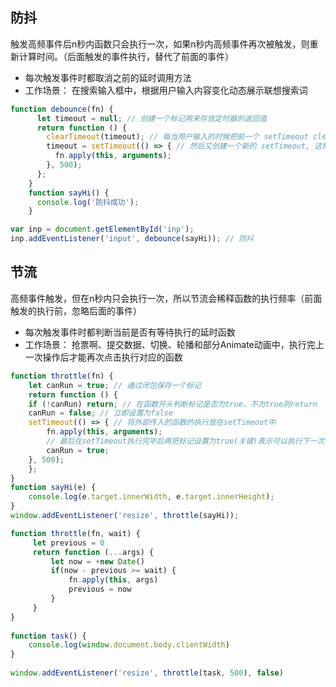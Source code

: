 ## 防抖
触发高频事件后n秒内函数只会执行一次，如果n秒内高频事件再次被触发，则重新计算时间。（后面触发的事件执行，替代了前面的事件）
- 每次触发事件时都取消之前的延时调用方法
- 工作场景： 在搜索输入框中，根据用户输入内容变化动态展示联想搜索词

```javascript
function debounce(fn) {
      let timeout = null; // 创建一个标记用来存放定时器的返回值
      return function () {
        clearTimeout(timeout); // 每当用户输入的时候把前一个 setTimeout clear 掉
        timeout = setTimeout(() => { // 然后又创建一个新的 setTimeout, 这样就能保证输入字符后的 interval 间隔内如果还有字符输入的话，就不会执行 fn 函数
          fn.apply(this, arguments);
        }, 500);
      };
    }
    function sayHi() {
      console.log('防抖成功');
    }

var inp = document.getElementById('inp');
inp.addEventListener('input', debounce(sayHi)); // 防抖
```
## 节流
高频事件触发，但在n秒内只会执行一次，所以节流会稀释函数的执行频率（前面触发的执行前，忽略后面的事件）
- 每次触发事件时都判断当前是否有等待执行的延时函数
- 工作场景： 抢票啊、提交数据、切换、轮播和部分Animate动画中，执行完上一次操作后才能再次点击执行对应的函数
```javascript
function throttle(fn) {
    let canRun = true; // 通过闭包保存一个标记
    return function () {
    if (!canRun) return; // 在函数开头判断标记是否为true，不为true则return
    canRun = false; // 立即设置为false
    setTimeout(() => { // 将外部传入的函数的执行放在setTimeout中
        fn.apply(this, arguments);
        // 最后在setTimeout执行完毕后再把标记设置为true(关键)表示可以执行下一次循环了。当定时器没有执行的时候标记永远是false，在开头被return掉
        canRun = true;
    }, 500);
    };
}
function sayHi(e) {
    console.log(e.target.innerWidth, e.target.innerHeight);
}
window.addEventListener('resize', throttle(sayHi));
```
```javascript
function throttle(fn, wait) {
     let previous = 0
     return function (...args) {
         let now = +new Date()
         if(now - previous >= wait) {
             fn.apply(this, args)
             previous = now
         }
     }
}
 
function task() {
    console.log(window.document.body.clientWidth)
}
 
window.addEventListener('resize', throttle(task, 500), false)
```